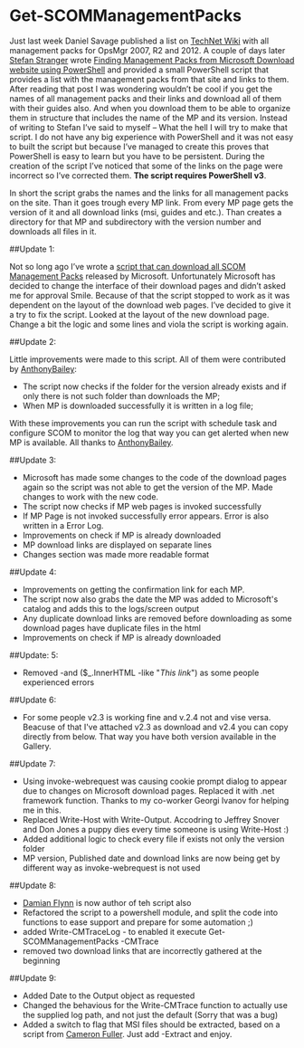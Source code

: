 # Get-SCOMManagementPacks
Just last week Daniel Savage published a list on [TechNet Wiki](http://social.technet.microsoft.com/wiki/contents/articles/16174.microsoft-management-packs.aspx) with all management packs for OpsMgr 2007, R2 and 2012. A couple of days later [Stefan Stranger](https://social.technet.microsoft.com/profile/stefan%20stranger/) wrote [Finding Management Packs from Microsoft Download website using PowerShell](http://blogs.technet.com/b/stefan_stranger/archive/2013/03/13/finding-management-packs-from-microsoft-download-website-using-powershell.aspx) and provided a small PowerShell script that provides a list with the management packs from that site and links to them. After reading that post I was wondering wouldn’t be cool if you get the names of all management packs and their links and download all of them with their guides also. And when you download them to be able to organize them in structure that includes the name of the MP and its version. Instead of writing to Stefan I’ve said to myself – What the hell I will try to make that script. I do not have any big experience with PowerShell and it was not easy to built the script but because I’ve managed to create this proves that PowerShell is easy to learn but you have to be persistent. During the creation of the script I’ve noticed that some of the links on the page were incorrect so I’ve corrected them. **The script requires PowerShell v3**.

In short the script grabs the names and the links for all management packs on the site. Than it goes trough every MP link. From every MP page gets the version of it and all download links (msi, guides and etc.). Than creates a directory for that MP and subdirectory with the version number and downloads all files in it.

##Update 1:

Not so long ago I’ve wrote a [script that can download all SCOM Management Packs](https://cloudadministrator.wordpress.com/2013/03/16/download-all-microsoft-management-packs-for-scom-2007-r2-and-2012-in-bulk-with-powershell/) released by Microsoft. Unfortunately Microsoft has decided to change the interface of their download pages and didn’t asked me for approval Smile. Because of that the script stopped to work as it was dependent on the layout of the download web pages. I’ve decided to give it a try to fix the script. Looked at the layout of the new download page. Change a bit the logic and some lines and viola the script is working again.

 

##Update 2:

Little improvements were made to this script. All of them were contributed by [AnthonyBailey](https://gallery.technet.microsoft.com/site/profile?userName=AnthonyBaileyCDW):

* The script now checks if the folder for the version already exists and if only there is not such folder than downloads the MP;
* When MP is downloaded successfully it is written in a log file; 

With these improvements you can run the script with schedule task and configure SCOM to monitor the log that way you can get alerted when new MP is available. All thanks to [AnthonyBailey](https://gallery.technet.microsoft.com/site/profile?userName=AnthonyBaileyCDW).

##Update 3:

* Microsoft has made some changes to the code of the download pages again so the script was not able to get the version of the MP. Made changes to work with the new code.
* The script now checks if MP web pages is invoked successfully  
* If MP Page is not invoked successfully error appears. Error is also written in a Error Log.
* Improvements on check if MP is already downloaded 
* MP download links are displayed on separate lines
* Changes section was made more readable format 

##Update 4:

* Improvements on getting the confirmation link for each MP.
* The script now also grabs the date the MP was added to Microsoft's catalog and adds this to the logs/screen output 
* Any duplicate download links are removed before downloading as some download pages have duplicate files in the html 
* Improvements on check if MP is already downloaded  

##Update: 5:

* Removed -and ($_.InnerHTML -like "*This link*") as some people experienced errors 

##Update 6:

* For some people v2.3 is working fine and v.2.4 not and vise versa. Beacuse of that I've attached v2.3 as download and v2.4 you can copy directly from below. That way you have both version available in the Gallery. 

##Update 7:

* Using invoke-webrequest was causing cookie prompt dialog to appear due to changes on Microsoft download pages. Replaced it with .net framework function. Thanks to my co-worker Georgi Ivanov for helping me in this.
* Replaced Write-Host with Write-Output. Accodring to Jeffrey Snover and Don Jones a puppy dies every time someone is using Write-Host :)  
* Added additional logic to check every file if exists not only the version folder 
* MP version, Published date and download links are now being get by different way as invoke-webrequest is not used 

##Update 8:

* [Damian Flynn](http://www.damianflynn.com/) is now author of teh script also
* Refactored the script to a powershell module, and split the code into functions to ease support and prepare for some automation ;) 
* added Write-CMTraceLog - to enabled it execute   Get-SCOMManagementPacks -CMTrace
* removed two download links that are incorrectly gathered at the beginning 

##Update 9:

* Added Date to the Output object as requested
* Changed the behavious for the Write-CMTrace function to actually use the supplied log path, and not just the default (Sorry that was a bug)
* Added a switch to flag that MSI files should be extracted, based on a script from [Cameron Fuller](https://twitter.com/cfullermvp). Just add -Extract and enjoy. 